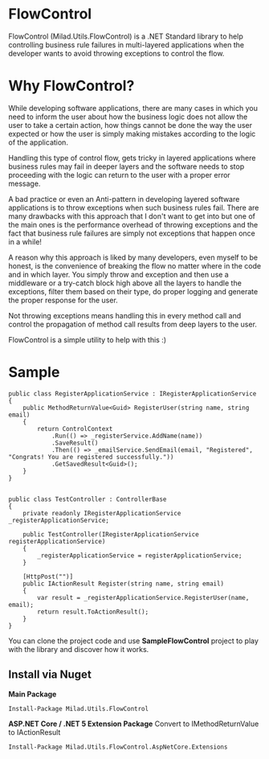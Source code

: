 # FlowControl
FlowControl (Milad.Utils.FlowControl) is a .NET Standard library to help controlling business rule failures in multi-layered applications when the developer wants to avoid throwing exceptions to control the flow.

# Why FlowControl?

While developing software applications, there are many cases in which you need to inform the user about how the business logic does not allow the user to take a certain action, how things cannot be done the way the user expected or how the user is simply making mistakes according to the logic of the application. 

Handling this type of control flow, gets tricky in layered applications where business rules may fail in deeper layers and the software needs to stop proceeding with the logic can return to the user with a proper error message.

A bad practice or even an Anti-pattern in developing layered software applications is to throw exceptions when such business rules fail. There are many drawbacks with this approach that I don't want to get into but one of the main ones is the performance overhead of throwing exceptions and the fact that business rule failures are simply not exceptions that happen once in a while!

A reason why this approach is liked by many developers, even myself to be honest, is the convenience of breaking the flow no matter where in the code and in which layer. You simply throw and exception and then use a middleware or a try-catch block high above all the layers to handle the exceptions, filter them based on their type, do proper logging and generate the proper response for the user.

Not throwing exceptions means handling this in every method call and control the propagation of method call results from deep layers to the user.

FlowControl is a simple utility to help with this :)

# Sample

    public class RegisterApplicationService : IRegisterApplicationService
    {
		public MethodReturnValue<Guid> RegisterUser(string name, string email)
        {
            return ControlContext
                .Run(() => _registerService.AddName(name))
                .SaveResult()
                .Then(() => _emailService.SendEmail(email, "Registered", "Congrats! You are registered successfully."))
                .GetSavedResult<Guid>();
        }
    }
    
    
    public class TestController : ControllerBase
    {
        private readonly IRegisterApplicationService _registerApplicationService;

        public TestController(IRegisterApplicationService registerApplicationService)
        {
            _registerApplicationService = registerApplicationService;
        }

        [HttpPost("")]
        public IActionResult Register(string name, string email)
        {
            var result = _registerApplicationService.RegisterUser(name, email);
            return result.ToActionResult();
        }
    }

You can clone the project code and use **SampleFlowControl** project to play with the library and discover how it works.

## Install via Nuget
**Main Package**

    Install-Package Milad.Utils.FlowControl


**ASP.NET Core / .NET 5 Extension Package**
Convert to IMethodReturnValue to IActionResult

    Install-Package Milad.Utils.FlowControl.AspNetCore.Extensions

